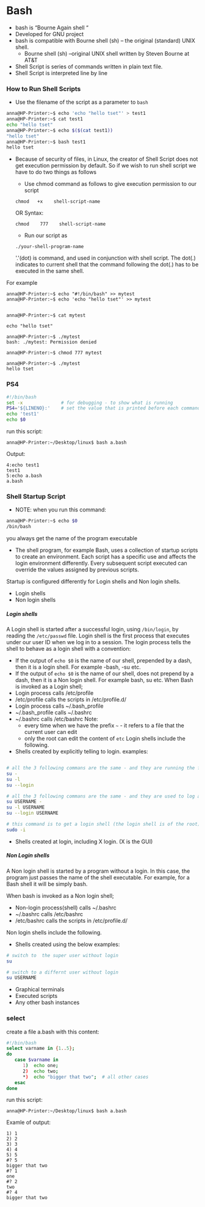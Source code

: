 # Bash
* bash is “Bourne Again shell “
* Developed  for GNU project 
* bash is compatible with Bourne shell (sh) – the original (standard) UNIX shell.
    * Bourne shell (sh) –original UNIX shell written by Steven Bourne at AT&T
* Shell Script is series of commands written in plain text file. 
* Shell Script is interpreted line by line


### How to Run Shell Scripts
* Use the filename of the script as a parameter to `bash`
```bash
anna@HP-Printer:~$ echo 'echo "hello tset"' > test1
anna@HP-Printer:~$ cat test1
echo "hello tset"
anna@HP-Printer:~$ echo $($(cat test1))
"hello tset"
anna@HP-Printer:~$ bash test1
hello tset
```

* Because of security of files, in Linux, the creator of Shell Script does not get execution permission by default. So if we wish to run shell script we have to do two things as follows 
   * Use chmod command as follows to give execution permission to our script 

   ```
   chmod   +x    shell-script-name 
   ```
   OR Syntax: 
   ```
   chmod    777    shell-script-name 
   ```
   * Run our script as 
   ```
   ./your-shell-program-name 
   ```
    '.'(dot) is command, and used in conjunction with shell script. The dot(.) indicates to current shell that the command following the dot(.) has to be executed in the same shell.

For example
```
anna@HP-Printer:~$ echo "#!/bin/bash" >> mytest
anna@HP-Printer:~$ echo 'echo "hello tset"' >> mytest
   

anna@HP-Printer:~$ cat mytest

echo "hello tset"

anna@HP-Printer:~$ ./mytest
bash: ./mytest: Permission denied

anna@HP-Printer:~$ chmod 777 mytest

anna@HP-Printer:~$ ./mytest
hello tset

```
### PS4
```bash
#!/bin/bash
set -x              # for debugging - to show what is running 
PS4='${LINENO}:'    # set the value that is printed before each command bash displays during an execution trace (the default is + and here we set it to show the line numbers)
echo 'test1'
echo $0
```
run this script:
```
anna@HP-Printer:~/Desktop/linux$ bash a.bash
```
Output:
```
4:echo test1
test1
5:echo a.bash
a.bash
```


### Shell Startup Script
* NOTE: when you run this command:
```bash
anna@HP-Printer:~$ echo $0
/bin/bash
```
you always get the name of the program executable
 
* The shell program, for example Bash, uses a collection of startup scripts to create an environment. Each script has a specific use and affects the login environment differently. Every subsequent script executed can override the values assigned by previous scripts.

Startup is configured differently for Login shells and Non login shells.
   * Login shells
   * Non login shells

##### Login shells
A Login shell is started after a successful login, using `/bin/login`, by reading the `/etc/passwd` file. Login shell is the first process that executes under our user ID when we log in to a session. The login process tells the shell to behave as a login shell with a convention: 
   * If the output of `echo $0` is the name of our shell, prepended by a dash, then it is a login shell.
   For example -bash, -su etc.
   * If the output of `echo $0` is the name of our shell, does not prepend by a dash, then it is a Non login shell.
   For example bash, su etc.
When Bash is invoked as a Login shell;
   * Login process calls /etc/profile
   * /etc/profile calls the scripts in /etc/profile.d/
   * Login process calls ~/.bash_profile
   * ~/.bash_profile calls ~/.bashrc
   * ~/.bashrc calls /etc/bashrc
   Note:
      * every time when we have the prefix `~` - it refers to a file that the current user can edit
      * only the root can edit the content of `etc`
Login shells include the following.
   * Shells created by explicitly telling to login. examples: 
   ```bash

   # all the 3 following commans are the same - and they are running the full login proccess:
   su -   
   su -l
   su --login

   # all the 3 following commans are the same - and they are used to log as a differnt user:
   su USERNAME -
   su -l USERNAME 
   su --login USERNAME 

   # this command is to get a login shell (the login shell is of the root)
   sudo -i

   ```
   * Shells created at login, including X login. (X is the GUI)

##### Non Login shells
A Non login shell is started by a program without a login. In this case, the program just passes the name of the shell executable. For example, for a Bash shell it will be simply bash.

When bash is invoked as a Non login shell;
   * Non-login process(shell) calls ~/.bashrc
   * ~/.bashrc calls /etc/bashrc
   * /etc/bashrc calls the scripts in /etc/profile.d/

Non login shells include the following.
   * Shells created using the below examples: 
   ```bash
   # switch to  the super user without login
   su 

   # switch to a differnt user without login
   su USERNAME
   ```
   * Graphical terminals
   * Executed scripts
   * Any other bash instances




### select
create a file a.bash with this content:
```bash
#!/bin/bash
select varname in {1..5};
do
   case $varname in
      1)  echo one;
      2)  echo two;
      *)  echo "bigger that two";  # all other cases
   esac
done
```
run this script:
```
anna@HP-Printer:~/Desktop/linux$ bash a.bash
```
Examle of output:
```
1) 1
2) 2
3) 3
4) 4
5) 5
#? 5
bigger that two
#? 1
one
#? 2
two
#? 4
bigger that two
```